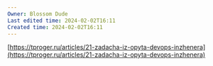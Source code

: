 ```yaml
---
Owner: Blossom Dude
Last edited time: 2024-02-02T16:11
Created time: 2024-02-02T16:11
---
```

[https://tproger.ru/articles/21-zadacha-iz-opyta-devops-inzhenera](https://tproger.ru/articles/21-zadacha-iz-opyta-devops-inzhenera)